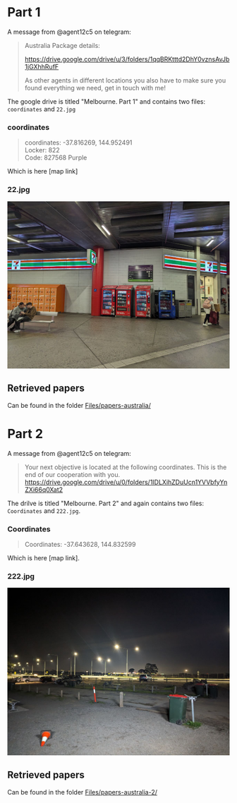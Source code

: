 # Part 1

A message from @agent12c5 on telegram:
> Australia Package details:
> 
> https://drive.google.com/drive/u/3/folders/1qqBRKtttd2DhY0vznsAvJb1jGXhhRufF
> 
> As other agents in different locations you also have to make sure you found everything we need, get in touch with me!

The google drive is titled "Melbourne. Part 1" and contains two files: `coordinates` and `22.jpg`

### coordinates
> coordinates: -37.816269, 144.952491<br>
> Locker: 822<br>
> Code: 827568 Purple

Which is here [map link]

### 22.jpg
![photo of lockers in a trainstation](../../Files/22.jpg)

## Retrieved papers
Can be found in the folder [Files/papers-australia/](/Files/papers-australia/)


# Part 2

A message from @agent12c5 on telegram:
> Your next objective is located at the following coordinates. This is the end of our cooperation with you.<br>
> https://drive.google.com/drive/u/0/folders/1IDLXihZDuUcn1YVVbfyYnZXi66q0Xat2

The drilve is titled "Melbourne. Part 2" and again contains two files: `Coordinates` and `222.jpg`.
### Coordinates
> Coordinates: -37.643628, 144.832599

Which is here [map link].

### 222.jpg
![night photo of a parking lot](/Files/222.jpg)

## Retrieved papers
Can be found in the folder [Files/papers-australia-2/](/Files/papers-australia-2/)
